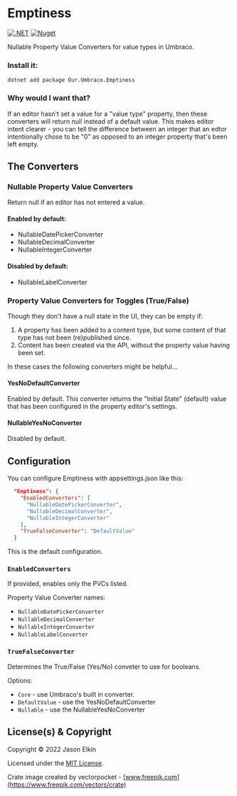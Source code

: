 # Emptiness
[![.NET](https://github.com/JasonElkin/Emptiness/actions/workflows/build.yml/badge.svg)](https://github.com/JasonElkin/Emptiness/actions/workflows/build.yml)
[![Nuget](https://img.shields.io/nuget/v/Our.Umbraco.Emptiness)](https://www.nuget.org/packages/Our.Umbraco.Emptiness/)

 Nullable Property Value Converters for value types in Umbraco.

 ### Install it:

 ```
 dotnet add package Our.Umbraco.Emptiness
 ```

### Why would I want that?

If an editor hasn't set a value for a "value type" property, then these converters will return null instead of a default value. This makes editor intent clearer - you can tell the difference between an integer that an edtor intentionally chose to be "0" as opposed to an integer property that's been left empty.

## The Converters

### Nullable Property Value Converters

Return null if an editor has not entered a value.

#### Enabled by default:

 - NullableDatePickerConverter
 - NullableDecimalConverter
 - NullableIntegerConverter

#### Disabled by default:

 - NullableLabelConverter

### Property Value Converters for Toggles (True/False)
Though they don't have a null state in the UI, they can be empty if:

  1. A property has been added to a content type, but some content of that type has not been (re)published since.
  2. Content has been created via the API, without the property value having been set.

In these cases the following converters might be helpful...
#### YesNoDefaultConverter
Enabled by default. This converter returns the "Initial State" (default) value that has been configured in the property editor's settings.

#### NullableYesNoConverter
Disabled by default.

## Configuration

You can configure Emptiness with appsettings.json like this:

```json
  "Emptiness": {
    "EnabledConverters": [
      "NullableDatePickerConverter",
      "NullableDecimalConverter",
      "NullableIntegerConverter"
    ],
    "TrueFalseConverter": "DefaultValue"
  }
```
This is the default configuration.

### `EnabledConverters`
If provided, enables only the PVCs listed.

Property Value Converter names:

- `NullableDatePickerConverter`  
- `NullableDecimalConverter`  
- `NullableIntegerConverter`  
- `NullableLabelConverter`  

### `TrueFalseConverter`

Determines the True/False (Yes/No) conveter to use for booleans.

Options:

 - `Core` - use Umbraco's built in converter.
 - `DefaultValue` - use the YesNoDefaultConverter
 - `Nullable` - use the NullableYesNoConverter


## License(s) & Copyright

Copyright &copy; 2022 Jason Elkin

Licensed under the [MIT License](LICENSE.md).

Crate image created by vectorpocket - [www.freepik.com](https://www.freepik.com/vectors/crate)
